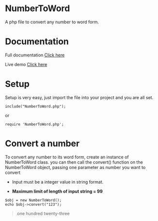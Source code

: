 # NumberToWord
A php file to convert any number to word form.

# Documentation
Full documentation [Click here](https://nfraz007.github.io/number_to_word/)

Live demo [Click here](http://project.nfraz.co.in/number_to_word)

# Setup

Setup is very easy, just import the file into your project and you are all set.

```
include("NumberToWord.php");
```

or

```
require 'NumberToWord.php';
```

# Convert a number
To convert any number to its word form, create an instance of NumberToWord class. you can then call the convert() function on the NumberToWord object, passing one parameter as number you want to convert

* Input must be a integer value in string format.

* **Maximum limit of length of input string = 99**

```
$obj = new NumberToWord();
echo $obj->convert("123");
```

> one hundred twenty-three
